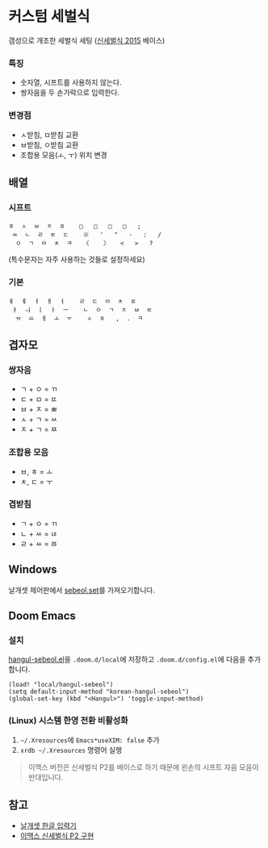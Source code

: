 # 커스텀 세벌식

갬성으로 개조한 세벌식 세팅 ([신세벌식 2015](https://cafe.daum.net/3bulsik/JMKX/64) 베이스)

### 특징
- 숫자열, 시프트를 사용하지 않는다.
- 쌍자음을 두 손가락으로 입력한다.

###  변경점
- ㅅ받침, ㅁ받침 교환
- ㅂ받침, ㅇ받침 교환
- 조합용 모음(ㅗ, ㅜ) 위치 변경

## 배열

### 시프트
```
ㅎ  ㅅ  ㅂ  ㅈ  ㅍ    □   □   □   □   ;
 ㅆ  ㄴ  ㄹ  ㅌ  ㄷ    ※   '   "   ·   :   /
  ㅇ  ㄱ  ㅁ  ㅊ  ㅋ   〈    〉   <   >   ?
```
(특수문자는 자주 사용하는 것들로 설정하세요)

### 기본
```
ㅒ  ㅖ  ㅕ  ㅐ  ㅓ    ㄹ  ㄷ  ㅁ  ㅊ  ㅍ
 ㅑ  ㅢ  ㅣ  ㅏ  ㅡ    ㄴ  ㅇ  ㄱ  ㅈ  ㅂ  ㅌ
  ㅠ  ㅛ  ㅔ  ㅗ  ㅜ    ㅅ  ㅎ   ,  .  ㅋ
```

## 겹자모

### 쌍자음
- ㄱ + ㅇ = ㄲ
- ㄷ + ㅁ = ㄸ
- ㅂ + ㅈ = ㅃ
- ㅅ + ㄱ = ㅆ
- ㅈ + ㄱ = ㅉ

### 조합용 모음
- ㅂ, ㅎ = ㅗ
- ㅊ, ㄷ = ㅜ

### 겹받침
- ㄱ + ㅇ = ㄲ
- ㄴ + ㅆ = ㄶ
- ㄹ + ㅆ = ㅀ

## Windows
날개셋 제어판에서 [sebeol.set](sebeol.set)를 가져오기합니다.

## Doom Emacs

### 설치
[hangul-sebeol.el](hangul-sebeol.el)을 `.doom.d/local`에 저장하고 `.doom.d/config.el`에 다음을 추가합니다.
```elisp
(load! "local/hangul-sebeol")
(setq default-input-method "korean-hangul-sebeol")
(global-set-key (kbd "<Hangul>") 'toggle-input-method)
```

### (Linux) 시스템 한영 전환 비활성화
1. `~/.Xresources`에 `Emacs*useXIM: false` 추가
2. `xrdb ~/.Xresources` 명령어 실행

> 이맥스 버전은 신세벌식 P2를 베이스로 하기 때문에 왼손의 시프트 자음 모음이 반대입니다.

## 참고
- [날개셋 한글 입력기](http://moogi.new21.org/prg4.html)
- [이맥스 신세벌식 P2 구현](https://github.com/demokritos/hangul-s3p2)
